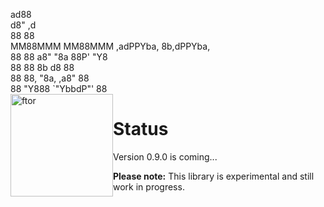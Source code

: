   ad88                                   
  d8"      ,d                             
  88       88                             
MM88MMM  MM88MMM  ,adPPYba,   8b,dPPYba,  
  88       88    a8"     "8a  88P'   "Y8  
  88       88    8b       d8  88          
  88       88,   "8a,   ,a8"  88          
  88       "Y888  `"YbbdP"'   88          
<img src="https://i.stack.imgur.com/UqCPm.png?s=328&g=1" width="164" height="164" alt="ftor" style="float:left">

# Status

Version 0.9.0 is coming...

**Please note:** This library is experimental and still work in progress.
